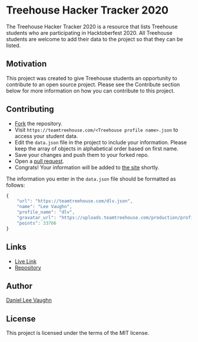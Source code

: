 # Treehouse Hacker Tracker 2020

The Treehouse Hacker Tracker 2020 is a resource that lists Treehouse students who are participating in Hacktoberfest 2020. All Treehouse students are welcome to add their data to the project so that they can be listed.

## Motivation

This project was created to give Treehouse students an opportunity to contribute to an open source project. Please see the Contribute section below for more information on how you can contribute to this project.

## Contributing

* [Fork](https://docs.github.com/en/free-pro-team@latest/github/getting-started-with-github/fork-a-repo) the repository.
* Visit `https://teamtreehouse.com/<Treehouse profile name>.json` to access your student data.
* Edit the `data.json` file in the project to include your information. Please keep the array of objects in alphabetical order based on first name.
* Save your changes and push them to your forked repo.
* Open a [pull request](https://opensource.com/article/19/7/create-pull-request-github).
* Congrats! Your information will be added to [the site](https://leevaughn.github.io/treehouse-hacktoberfesters/) shortly.

The information you enter in the `data.json` file should be formatted as follows:

```javascript
{
	"url": "https://teamtreehouse.com/dlv.json",
	"name": "Lee Vaughn",
	"profile_name": "dlv",
	"gravatar_url": "https://uploads.teamtreehouse.com/production/profile-photos/9205552/avatar_lee.jpg",
	"points": 33766
}
```

## Links

* [Live Link](https://leevaughn.github.io/treehouse-hacktoberfesters/)
* [Repository](https://github.com/LeeVaughn/treehouse-hacktoberfesters)

## Author

[Daniel Lee Vaughn](https://github.com/LeeVaughn)

## License

This project is licensed under the terms of the MIT license.